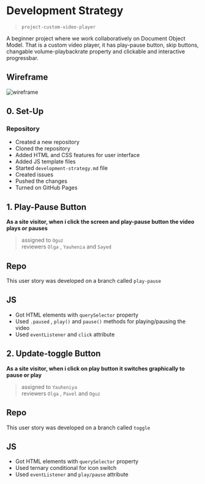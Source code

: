 # Development Strategy

> `project-custom-video-player`

A beginner project where we work collaboratively on Document Object Model. That is a custom video player, it has play-pause button, skip buttons, changable volume-playbackrate property and clickable and interactive progressbar.

## Wireframe

![wireframe]()

## 0. Set-Up

### Repository

- Created a new repository
- Cloned the repository
- Added HTML and CSS features for user interface
- Added JS template files
- Started `development-strategy.md` file
- Created issues
- Pushed the changes
- Turned on GitHub Pages

## 1. Play-Pause Button

**As a site visitor, when i click the screen and play-pause button the video plays or pauses**

> assigned to `Oguz`  
> reviewers `Olga` , `Yauhenia` and `Sayed`

## Repo

This user story was developed on a branch called `play-pause`

## JS

- Got HTML elements with `querySelector` property
- Used `.paused` , `play()` and `pause()` methods for playing/pausing the video
- Used `eventListener` and `click` attribute

## 2. Update-toggle Button

**As a site visitor, when i click on play button it switches graphically to pause or play**

> assigned to `Yauheniya`  
> reviewers `Olga` , `Pavel` and `Oguz`

## Repo

This user story was developed on a branch called `toggle`

## JS

- Got HTML elements with `querySelector` property
- Used ternary conditional for icon switch
- Used `eventListener` and `play/pause` attribute
